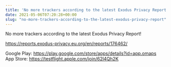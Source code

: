 ```yaml
---
title: 'No more trackers according to the latest Exodus Privacy Report!'
date: 2021-05-06T07:20:28+00:00
slug: "no-more-trackers-according-to-the-latest-exodus-privacy-report"
---
```


No more trackers according to the latest Exodus Privacy Report!  
  
<https://reports.exodus-privacy.eu.org/en/reports/176462/>  
  
Google Play: <https://play.google.com/store/apps/details?id=app.omaps>  
App Store: <https://testflight.apple.com/join/62l4Qh2K>